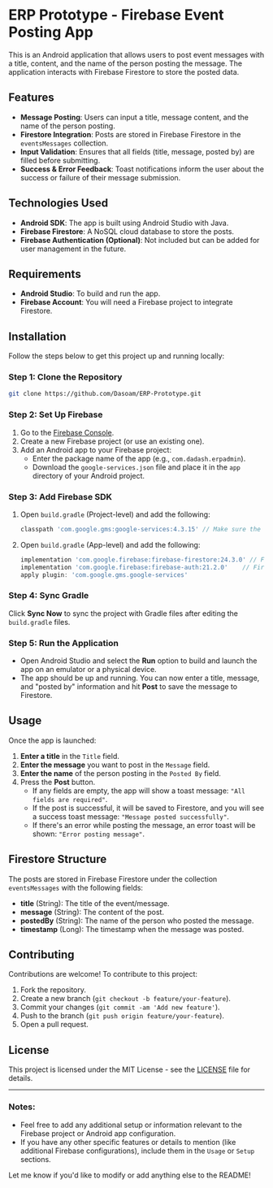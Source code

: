 # ERP Prototype - Firebase Event Posting App

This is an Android application that allows users to post event messages with a title, content, and the name of the person posting the message. The application interacts with Firebase Firestore to store the posted data.

## Features

- **Message Posting**: Users can input a title, message content, and the name of the person posting.
- **Firestore Integration**: Posts are stored in Firebase Firestore in the `eventsMessages` collection.
- **Input Validation**: Ensures that all fields (title, message, posted by) are filled before submitting.
- **Success & Error Feedback**: Toast notifications inform the user about the success or failure of their message submission.

## Technologies Used

- **Android SDK**: The app is built using Android Studio with Java.
- **Firebase Firestore**: A NoSQL cloud database to store the posts.
- **Firebase Authentication (Optional)**: Not included but can be added for user management in the future.

## Requirements

- **Android Studio**: To build and run the app.
- **Firebase Account**: You will need a Firebase project to integrate Firestore.

## Installation

Follow the steps below to get this project up and running locally:

### Step 1: Clone the Repository

```bash
git clone https://github.com/Dasoam/ERP-Prototype.git
```

### Step 2: Set Up Firebase

1. Go to the [Firebase Console](https://console.firebase.google.com/).
2. Create a new Firebase project (or use an existing one).
3. Add an Android app to your Firebase project:
   - Enter the package name of the app (e.g., `com.dadash.erpadmin`).
   - Download the `google-services.json` file and place it in the `app` directory of your Android project.

### Step 3: Add Firebase SDK

1. Open `build.gradle` (Project-level) and add the following:
   ```gradle
   classpath 'com.google.gms:google-services:4.3.15' // Make sure the version is up to date
   ```

2. Open `build.gradle` (App-level) and add the following:
   ```gradle
   implementation 'com.google.firebase:firebase-firestore:24.3.0' // Firebase Firestore SDK
   implementation 'com.google.firebase:firebase-auth:21.2.0'    // Firebase Auth SDK (optional for authentication)
   apply plugin: 'com.google.gms.google-services'
   ```

### Step 4: Sync Gradle

Click **Sync Now** to sync the project with Gradle files after editing the `build.gradle` files.

### Step 5: Run the Application

- Open Android Studio and select the **Run** option to build and launch the app on an emulator or a physical device.
- The app should be up and running. You can now enter a title, message, and "posted by" information and hit **Post** to save the message to Firestore.

## Usage

Once the app is launched:

1. **Enter a title** in the `Title` field.
2. **Enter the message** you want to post in the `Message` field.
3. **Enter the name** of the person posting in the `Posted By` field.
4. Press the **Post** button.
   - If any fields are empty, the app will show a toast message: `"All fields are required"`.
   - If the post is successful, it will be saved to Firestore, and you will see a success toast message: `"Message posted successfully"`.
   - If there's an error while posting the message, an error toast will be shown: `"Error posting message"`.

## Firestore Structure

The posts are stored in Firebase Firestore under the collection `eventsMessages` with the following fields:

- **title** (String): The title of the event/message.
- **message** (String): The content of the post.
- **postedBy** (String): The name of the person who posted the message.
- **timestamp** (Long): The timestamp when the message was posted.

## Contributing

Contributions are welcome! To contribute to this project:

1. Fork the repository.
2. Create a new branch (`git checkout -b feature/your-feature`).
3. Commit your changes (`git commit -am 'Add new feature'`).
4. Push to the branch (`git push origin feature/your-feature`).
5. Open a pull request.

## License

This project is licensed under the MIT License - see the [LICENSE](LICENSE) file for details.

---

### Notes:
- Feel free to add any additional setup or information relevant to the Firebase project or Android app configuration.
- If you have any other specific features or details to mention (like additional Firebase configurations), include them in the `Usage` or `Setup` sections. 

Let me know if you'd like to modify or add anything else to the README!
